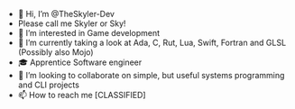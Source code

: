 - 👋 Hi, I’m @TheSkyler-Dev
- Please call me Skyler or Sky!
- 👀 I’m interested in Game development
- 🌱 I’m currently taking a look at Ada, C, Rut, Lua, Swift, Fortran and GLSL (Possibly also Mojo)
- 🎓 Apprentice Software engineer 
- 💞️ I’m looking to collaborate on simple, but useful systems programming and CLI projects
- 📫 How to reach me [CLASSIFIED]

<!---
WhiteyCodes/WhiteyCodes is a ✨ special ✨ repository because its `README.md` (this file) appears on your GitHub profile.
You can click the Preview link to take a look at your changes.
--->
